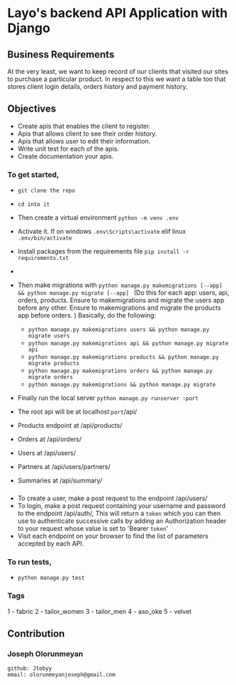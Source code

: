 # Layo's backend API Application with Django

## Business Requirements
At the very least, we want to keep record of our clients that visited our sites to purchase a particular product. In respect to this we want a table too that stores client login details, orders history and payment history.

## Objectives
- Create apis that enables the client to register.
- Apis that allows client to see their order history.
- Apis that allows user to edit their information.
- Write unit test for each of the apis.
- Create documentation your apis.

### To get started,
- `git clone the repo`
- `cd into it`
- Then create a virtual environment `python -m venv .env`
- Activate it. If on windows `.env\Scripts\activate` elif linux `.env/bin/activate`
- Install packages from the requirements file `pip install -r requirements.txt`
- 
- Then make migrations with `python manage.py makemigrations [--app] && python manage.py migrate [--app] ` 
    (Do this for each app: users, api, orders, products. 
    Ensure to makemigrations and migrate the users app before any other.
    Ensure to makemigrations and migrate the products app before orders.
    )
    Basically, do the following:
    - `python manage.py makemigrations users && python manage.py migrate users`
    - `python manage.py makemigrations api && python manage.py migrate api`
    - `python manage.py makemigrations products && python manage.py migrate products`
    - `python manage.py makemigrations orders && python manage.py migrate orders`
    - `python manage.py makemigrations && python manage.py migrate`

- Finally run the local server `python manage.py runserver :port`

- The root api will be at localhost:`port`/api/
- Products endpoint at /api/products/
- Orders at /api/orders/
- Users at /api/users/
- Partners at /api/users/partners/
- Summaries at /api/summary/

###
- To create a user, make a post request to the endpoint /api/users/
- To login, make a post request containing your username and password to the endpoint /api/auth/, This will return a `token` which you can then use to authenticate successive calls by adding an Authorization header to your request whose value is set to 'Bearer `token`'
- Visit each endpoint on your browser to find the list of parameters accepted by each API.


### To run tests,
- `python manage.py test`


### Tags
1 - fabric
2 - tailor_women
3 - tailor_men
4 - aso_oke
5 - velvet

## Contribution
### Joseph Olorunmeyan 
    github: Jtobyy
    email: olorunmeyanjoseph@gmail.com
